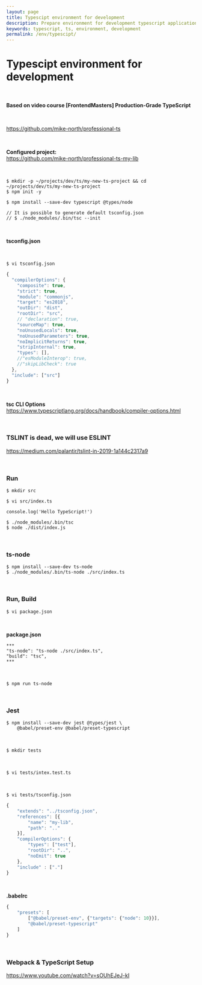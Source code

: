```yaml
---
layout: page
title: Typescipt environment for development
description: Prepare environment for development typescript applications
keywords: typescript, ts, environment, development
permalink: /env/typescipt/
---
```


# Typescipt environment for development

<br/>

**Based on video course [FrontendMasters] Production-Grade TypeScript**

<br/>

https://github.com/mike-north/professional-ts

<br/>

**Configured project:**  
https://github.com/mike-north/professional-ts-my-lib

<br/>

    $ mkdir -p ~/projects/dev/ts/my-new-ts-project && cd ~/projects/dev/ts/my-new-ts-project
    $ npm init -y

    $ npm install --save-dev typescript @types/node

    // It is possible to generate default tsconfig.json
    // $ ./node_modules/.bin/tsc --init

<br/>

**tsconfig.json**

<br/>

    $ vi tsconfig.json

<!-- ```json
{
  "compilerOptions": {
    "lib": ["es2015"],
    "module": "commonjs",
    "outDir": "dist",
    "sourceMap": true,
    "strict": true,
    "target": "es2015"
  },
  "include": ["src"]
}
``` -->

```js
{
  "compilerOptions": {
    "composite": true,
    "strict": true,
    "module": "commonjs",
    "target": "es2018",
    "outDir": "dist",
    "rootDir": "src",
    // "declaration": true,
    "sourceMap": true,
    "noUnusedLocals": true,
    "noUnusedParameters": true,
    "noImplicitReturns": true,
    "stripInternal": true,
    "types": [],
    //"esModuleInterop": true,
    //"skipLibCheck": true
  },
  "include": ["src"]
}
```

<br/>

**tsc CLI Options**  
https://www.typescriptlang.org/docs/handbook/compiler-options.html

<br/>

### TSLINT is dead, we will use ESLINT

https://medium.com/palantir/tslint-in-2019-1a144c2317a9

<!--

    $ npm install --save-dev tslint
    $ ./node_modules/.bin/tslint --init

**tslint.json**

-->

<br/>

### Run

    $ mkdir src

    $ vi src/index.ts

```
console.log('Hello TypeScript!')
```

    $ ./node_modules/.bin/tsc
    $ node ./dist/index.js

<br/>

### ts-node

    $ npm install --save-dev ts-node
    $ ./node_modules/.bin/ts-node ./src/index.ts

<br/>

### Run, Build

    $ vi package.json

<br/>

**package.json**

```
***
"ts-node": "ts-node ./src/index.ts",
"build": "tsc",
***
```

<br/>

    $ npm run ts-node

<!--
https://github.com/bcherny/programming-typescript-answers
-->

<!--



-->
<!--
<br/>

**tsconfig.json**

```
***
"rootDir": "./src",
"outDir": "./build"
***
```

-->

<br/>

### Jest

    $ npm install --save-dev jest @types/jest \
        @babel/preset-env @babel/preset-typescript

<br/>

    $ mkdir tests

<br/>

    $ vi tests/intex.test.ts

<br/>

    $ vi tests/tsconfig.json

```js
{
    "extends": "../tsconfig.json",
    "references": [{
        "name": "my-lib",
        "path": ".."
    }],
    "compilerOptions": {
        "types": ["test"],
        "rootDir": "..",
        "noEmit": true
    },
    "include" : ["."]
}

```

<br/>

**.babelrc**

```js
{
    "presets": [
        ["@babel/preset-env", {"targets": {"node": 10}}],
        "@babel/preset-typescript"
    ]
}
```

<br/>

### Webpack & TypeScript Setup

https://www.youtube.com/watch?v=sOUhEJeJ-kI
